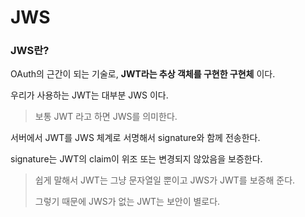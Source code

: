 # JWS

### JWS란?

OAuth의 근간이 되는 기술로, **JWT라는 추상 객체를 구현한 구현체** 이다.

우리가 사용하는 JWT는 대부분 JWS 이다.

> 보통 JWT 라고 하면 JWS를 의미한다.

서버에서 JWT를 JWS 체계로 서명해서 signature와 함께 전송한다.

signature는 JWT의 claim이 위조 또는 변경되지 않았음을 보증한다.

> 쉽게 말해서 JWT는 그냥 문자열일 뿐이고 JWS가 JWT를 보증해 준다.
>
> 그렇기 때문에 JWS가 없는 JWT는 보안이 별로다.